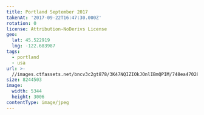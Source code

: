 ```yaml
---
title: Portland September 2017
takenAt: '2017-09-22T16:47:30.000Z'
rotation: 0
license: Attribution-NoDerivs License
geo:
  lat: 45.522919
  lng: -122.683987
tags:
  - portland
  - usa
url: >-
  //images.ctfassets.net/bncv3c2gt878/3K47NQIZIOkJOnlIBmQPIM/748ea470285aaabb991860ce95298b75/portland-september-2017_37316806571_o
size: 8244503
image:
  width: 5344
  height: 3006
contentType: image/jpeg
---
```


